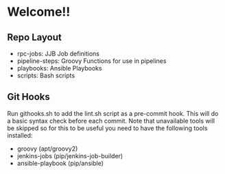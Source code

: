 # Welcome!!

## Repo Layout

 - rpc-jobs: JJB Job definitions
 - pipeline-steps: Groovy Functions for use in pipelines
 - playbooks: Ansible Playbooks
 - scripts: Bash scripts


## Git Hooks
 Run githooks.sh to add the lint.sh script as a pre-commit hook. This will
 do a basic syntax check before each commit. Note that unavailable tools will
 be skipped so for this to be useful you need to have the following tools installed:
   - groovy (apt/groovy2)
   - jenkins-jobs (pip/jenkins-job-builder)
   - ansible-playbook (pip/ansible)

